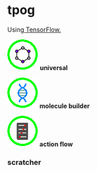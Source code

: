 # tpog
Using<a href="https://github.com/tensorflow/tensorflow"> TensorFlow.</a>



<img src= "/img/a4u_icon.png"/> <b> universal <b/> 

<img src= "/img/mba_icon.png"/> <b> molecule builder <b/>

<img src= "/img/gpa_icon.png"/> <b> action flow <b/>

<h3>scratcher<h3/>

